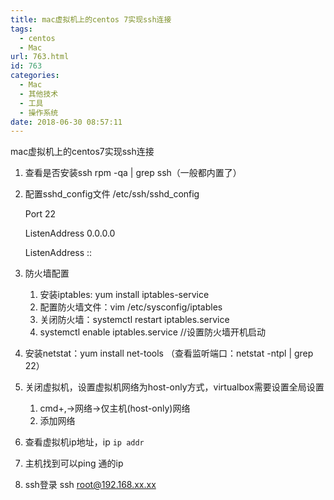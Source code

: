 ```yaml
---
title: mac虚拟机上的centos 7实现ssh连接
tags:
  - centos
  - Mac
url: 763.html
id: 763
categories:
  - Mac
  - 其他技术
  - 工具
  - 操作系统
date: 2018-06-30 08:57:11
---
```


mac虚拟机上的centos7实现ssh连接

1.  查看是否安装ssh rpm -qa | grep ssh（一般都内置了）
    
2.  配置sshd\_config文件 /etc/ssh/sshd\_config
    

    Port 22
    
    ListenAddress 0.0.0.0
    
    ListenAddress ::
    

1.  防火墙配置

    1. 安装iptables: yum install iptables-service
    2. 配置防火墙文件：vim /etc/sysconfig/iptables
    3. 关闭防火墙：systemctl restart iptables.service
    4. systemctl enable iptables.service //设置防火墙开机启动
    

1.  安装netstat：yum install net-tools （查看监听端口：netstat -ntpl | grep 22）
2.  关闭虚拟机，设置虚拟机网络为host-only方式，virtualbox需要设置全局设置

    1. cmd+,->网络->仅主机(host-only)网络
    2. 添加网络
    

1.  查看虚拟机ip地址，ip `ip addr`
2.  主机找到可以ping 通的ip
3.  ssh登录 ssh root@192.168.xx.xx